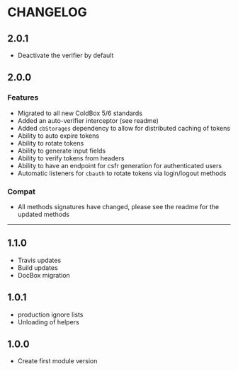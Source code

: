 # CHANGELOG

## 2.0.1

* Deactivate the verifier by default

## 2.0.0

### Features

* Migrated to all new ColdBox 5/6 standards
* Added an auto-verifier interceptor (see readme)
* Added `cbStorages` dependency to allow for distributed caching of tokens
* Ability to auto expire tokens
* Ability to rotate tokens
* Ability to generate input fields
* Ability to verify tokens from headers
* Ability to have an endpoint for csfr generation for authenticated users 
* Automatic listeners for `cbauth` to rotate tokens via login/logout methods

### Compat

* All methods signatures have changed, please see the readme for the updated methods

---

## 1.1.0

* Travis updates
* Build updates
* DocBox migration

## 1.0.1

* production ignore lists
* Unloading of helpers

## 1.0.0

* Create first module version

